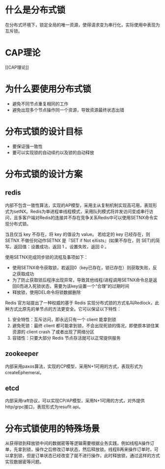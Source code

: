 # 什么是分布式锁
在分布式环境下，锁定全局的唯一资源，使得请求变为串行化，实际使用中表现为互斥锁。

# CAP理论
[[CAP理论]]

# 为什么要使用分布式锁
- 避免不同节点重复相同的工作
- 避免出现多个节点操作同一个资源，导致资源最终状态出错

# 分布式锁的设计目标
- 要保证强一致性
- 要可以实现锁的自动续约以及锁的自动释放

# 分布式锁的设计方案
## redis
内部不包含一致性算法，实现的AP模型，采用主从复制机制实现高可用，表现形式为setNX。Redis为单进程单线程模式，采用队列模式将并发访问变成串行访问，且多客户端对Redis的连接并不存在竞争关系Redis中可以使用SETNX命令实现分布式锁。

当且仅当 key 不存在，将 key 的值设为 value。 若给定的 key 已经存在，则 SETNX 不做任何动作SETNX 是『SET if Not eXists』(如果不存在，则 SET)的简写。返回值：设置成功，返回 1 。设置失败，返回 0 。

使用SETNX完成同步锁的流程及事项如下：
- 使用SETNX命令获取锁，若返回0（key已存在，锁已存在）则获取失败，反之获取成功
- 为了防止获取锁后程序出现异常，导致其他线程/进程调用SETNX命令总是返回0而进入死锁状态，需要为该key设置一个“合理”的过期时间
- 释放锁，使用DEL命令将锁数据删除

Redis 官方站提出了一种权威的基于 Redis 实现分布式锁的方式名叫Redlock，此种方式比原先的单节点的方法更安全。它可以保证以下特性：
1.  安全特性：互斥访问，即永远只有一个 client 能拿到锁
2.  避免死锁：最终 client 都可能拿到锁，不会出现死锁的情况，即使原本锁住某资源的 client crash 了或者出现了网络分区
3.  容错性：只要大部分 Redis 节点存活就可以正常提供服务

## zookeeper
内部采用paxos算法，实现的CP模型，采用N+1可用的方式，表现形式为createEphemeral。

## etcd
内部采用raft协议，可以实现CP/AP模型，采用N+1可用的方式，对外提供http/grpc接口，表现形式为resuflt api。

# 分布式锁使用的特殊场景
从获得锁到释放锁中间的数据密等等逻辑需要根据业务实践，例如线程A操作订单，先拿到锁，操作之后修改订单状态，然后释放锁。线程B再来操作订单时，可以拿到锁，但是订单状态已经改变了就不进行操作，此时释放锁，通过这样的方式实现数据密等问题。